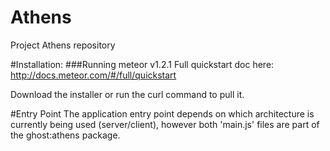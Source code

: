 # Athens
Project Athens repository

#Installation:
###Running meteor v1.2.1
Full quickstart doc here:
http://docs.meteor.com/#/full/quickstart

Download the installer or run the curl command to pull it.



#Entry Point
The application entry point depends on which architecture is currently being used (server/client), however both 'main.js' files are part of the ghost:athens package.

